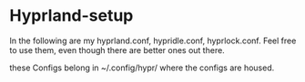 # Hyprland-setup
In the following are my hyprland.conf, hypridle.conf, hyprlock.conf.
Feel free to use them, even though there are better ones out there.

these Configs belong in ~/.config/hypr/
where the configs are housed.
